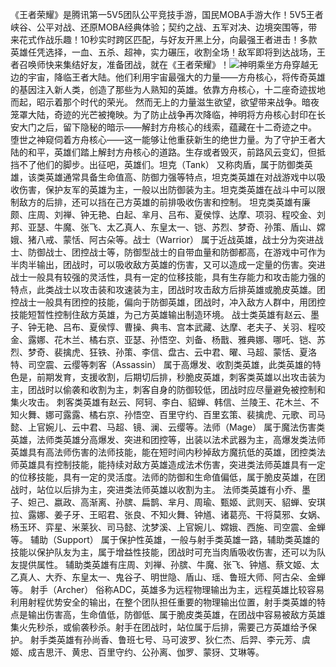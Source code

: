 《王者荣耀》是腾讯第一5V5团队公平竞技手游，国民MOBA手游大作！5V5王者峡谷、公平对战、还原MOBA经典体验；契约之战、五军对决、边境突围等，带来花式作战乐趣！10秒实时跨区匹配，与好友开黑上分，向最强王者进击！多款英雄任凭选择，一血、五杀、超神，实力碾压，收割全场！敌军即将到达战场，王者召唤师快来集结好友，准备团战，就在《王者荣耀》！![](https://img2.baidu.com/it/u=339951288,1519710944&fm=26&fmt=auto)神明乘坐方舟穿越无边的宇宙，降临王者大陆。他们利用宇宙最强大的力量——方舟核心，将传奇英雄的基因注入新人类，创造了那些为人熟知的英雄。依靠方舟核心，十二座奇迹拔地而起，昭示着那个时代的荣光。
然而无上的力量滋生欲望，欲望带来战争。暗夜笼罩大陆，奇迹的光芒被掩映。为了防止战争再次降临，神明将方舟核心封印在长安大门之后，留下隐秘的暗示——解封方舟核心的线索，蕴藏在十二奇迹之中。
堕世之神窥伺着方舟核心——这一能够让他重获新生的绝世力量。为了守护王者大陆的和平，英雄们踏上解封方舟核心的道路。生存或者毁灭，前路风云变幻，但抵挡不了他们的脚步。出征吧，英雄们。坦克（Tank）
又称肉盾，属于防御类英雄，该类英雄通常具备生命值高、防御力强等特点，坦克类英雄在对战游戏中以吸收伤害，保护友军的英雄为主，一般以出防御装为主。坦克类英雄在战斗中可以限制敌方的后排，还可以挡在己方英雄的前排吸收伤害和控制。
坦克类英雄有廉颇、庄周、刘禅、钟无艳、白起、芈月、吕布、夏侯惇、达摩、项羽、程咬金、刘邦、亚瑟、牛魔、张飞、太乙真人、东皇太一、铠、苏烈、梦奇、孙策、盾山、嫦娥、猪八戒、蒙恬、阿古朵等。战士（Warrior）
属于近战英雄，战士分为突进战士、防御战士、团控战士等，防御型战士的自带血量和防御都高，在游戏中可作为半肉半输出，团战时，可以吸收敌方英雄的伤害，又可以造成一定量的伤害。突进战士一般具有较强的灵活性，具有一定的位移技能，具有生存能力和攻击能力强的特点，此类战士以攻击装和攻速装为主，团战时攻击敌方后排英雄或脆皮英雄。团控战士一般具有团控的技能，偏向于防御英雄，团战时，冲入敌方人群中，用团控技能短暂性控制住敌方英雄，为己方英雄输出制造环境。
战士类英雄有赵云、墨子、钟无艳、吕布、夏侯惇、曹操、典韦、宫本武藏、达摩、老夫子、关羽、程咬金、露娜、花木兰、橘右京、亚瑟、孙悟空、刘备、杨戬、雅典娜、哪吒、铠、苏烈、梦奇、裴擒虎、狂铁、孙策、李信、盘古、云中君、曜、马超、蒙恬、夏洛特、司空震、云缨等刺客（Assassin）
属于高爆发、收割类英雄，此类英雄的特色是，前期发育，支援收割，后期切后排，秒脆皮英雄，刺客类英雄以出攻击装为主，团战时以偷袭和收割为主，刺客自身的防御较低，团战时应尽量避免被控制和集火攻击。
刺客类英雄有赵云、阿轲、李白、貂蝉、韩信、兰陵王、花木兰、不知火舞、娜可露露、橘右京、孙悟空、百里守约、百里玄策、裴擒虎、元歌、司马懿、上官婉儿、云中君、马超、镜、澜、云缨等。法师（Mage）
属于魔法伤害类英雄，法师类英雄分高爆发、突进和团控等，出装以法术武器为主，高爆发类法师英雄具有高法师伤害的法师技能，能在短时间内秒掉敌方魔抗低的英雄，团控类法师英雄具有控制技能，能持续对敌方英雄造成法术伤害，突进类法师英雄具有一定的位移技能，具有一定的灵活度。法师的防御和生命值偏低，属于脆皮英雄，在团战时，站位以后排为主，突进类法师英雄以收割为主。
法师类英雄有小乔、墨子、妲己、嬴政、高渐离、孙膑、扁鹊、芈月、周瑜、甄姬、武则天、貂蝉、安琪拉、露娜、姜子牙、王昭君、张良、不知火舞、钟馗、诸葛亮、干将莫邪、女娲、杨玉环、弈星、米莱狄、司马懿、沈梦溪、上官婉儿、嫦娥、西施、司空震、金蝉等。
辅助（Support）
属于保护性英雄，一般与射手类英雄一路，辅助类英雄的技能以保护队友为主，属于增益性技能，团战时可充当肉盾吸收伤害，还可以为队友提供属性。
辅助类英雄有庄周、刘禅、孙膑、牛魔、张飞、钟馗、蔡文姬、太乙真人、大乔、东皇太一、鬼谷子、明世隐、盾山、瑶、鲁班大师、阿古朵、金蝉等。
射手（Archer）
俗称ADC，英雄多为远程物理输出为主，远程英雄比较容易利用射程优势安全的输出，在整个团队担任重要的物理输出位置，射手类英雄的特点是输出伤害高，生命值低，防御低、属于脆皮类英雄，在团战中容易被敌方英雄集火先秒杀，或偷袭秒杀。射手在团战时，站位属于后排，需要己方英雄给予保护。
射手类英雄有孙尚香、鲁班七号、马可波罗、狄仁杰、后羿、李元芳、虞姬、成吉思汗、黄忠、百里守约、公孙离、伽罗、蒙犽、艾琳等。